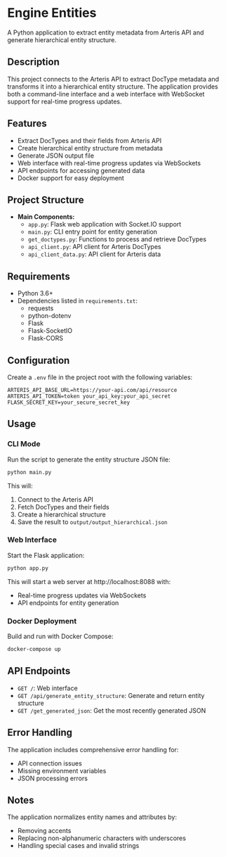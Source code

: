 # Engine Entities

A Python application to extract entity metadata from Arteris API and generate hierarchical entity structure.

## Description

This project connects to the Arteris API to extract DocType metadata and transforms it into a hierarchical entity structure. The application provides both a command-line interface and a web interface with WebSocket support for real-time progress updates.

## Features

- Extract DocTypes and their fields from Arteris API
- Create hierarchical entity structure from metadata
- Generate JSON output file
- Web interface with real-time progress updates via WebSockets
- API endpoints for accessing generated data
- Docker support for easy deployment

## Project Structure

- **Main Components:**
  - `app.py`: Flask web application with Socket.IO support
  - `main.py`: CLI entry point for entity generation
  - `get_doctypes.py`: Functions to process and retrieve DocTypes
  - `api_client.py`: API client for Arteris DocTypes
  - `api_client_data.py`: API client for Arteris data

## Requirements

- Python 3.6+
- Dependencies listed in `requirements.txt`:
  - requests
  - python-dotenv
  - Flask
  - Flask-SocketIO
  - Flask-CORS

## Configuration

Create a `.env` file in the project root with the following variables:
```
ARTERIS_API_BASE_URL=https://your-api.com/api/resource
ARTERIS_API_TOKEN=token your_api_key:your_api_secret
FLASK_SECRET_KEY=your_secure_secret_key
```

## Usage

### CLI Mode

Run the script to generate the entity structure JSON file:

```bash
python main.py
```

This will:
1. Connect to the Arteris API
2. Fetch DocTypes and their fields
3. Create a hierarchical structure
4. Save the result to `output/output_hierarchical.json`

### Web Interface

Start the Flask application:

```bash
python app.py
```

This will start a web server at http://localhost:8088 with:
- Real-time progress updates via WebSockets
- API endpoints for entity generation

### Docker Deployment

Build and run with Docker Compose:

```bash
docker-compose up
```

## API Endpoints

- `GET /`: Web interface
- `GET /api/generate_entity_structure`: Generate and return entity structure
- `GET /get_generated_json`: Get the most recently generated JSON

## Error Handling

The application includes comprehensive error handling for:
- API connection issues
- Missing environment variables
- JSON processing errors

## Notes

The application normalizes entity names and attributes by:
- Removing accents
- Replacing non-alphanumeric characters with underscores
- Handling special cases and invalid strings
